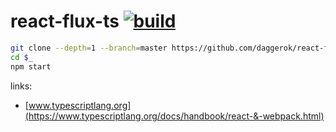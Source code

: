 react-flux-ts [![build](https://travis-ci.org/daggerok/react-flux-ts.svg?branch=master)](https://travis-ci.org/daggerok/react-flux-ts)
==============

```bash
git clone --depth=1 --branch=master https://github.com/daggerok/react-flux-ts.git react-flux-ts
cd $_
npm start
```

links:

- [www.typescriptlang.org](https://www.typescriptlang.org/docs/handbook/react-&-webpack.html)
